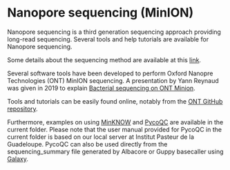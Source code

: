 # Nanopore sequencing (MinION)

Nanopore sequencing is a third generation sequencing approach providing long-read sequencing. 
Several tools and help tutorials are available for Nanopore sequencing.

Some details about the sequencing method are available at this [link](https://nanoporetech.com/applications/dna-nanopore-sequencing).

Several software tools have been developed to perform Oxford Nanopre Technologies (ONT) MinION sequencing. A presentation by Yann Reynaud was given in 2019 to explain [Bacterial sequencing on ONT Minion](http://www.pasteur-guadeloupe.fr/pdf/2019_ONT.pdf).

Tools and tutorials can be easily found online, notably from the [ONT GitHub repository](https://github.com/nanoporetech).

Furthermore, examples on using [MinKNOW](https://nanoporetech.com/about-us/news/oxford-nanopore-releases-update-minknowtm-software-accelerate-basecalling-analysis) and [PycoQC](https://github.com/a-slide/pycoQC) are available in the current folder.
Please note that the user manual provided for PycoQC in the current folder is based on our local server at Institut Pasteur de la Guadeloupe. PycoQC can also be used directly from the sequencing_summary file generated by Albacore or Guppy basecaller using [Galaxy](http://calamar.univ-ag.fr/c3i/galaxy_karubionet.html).
